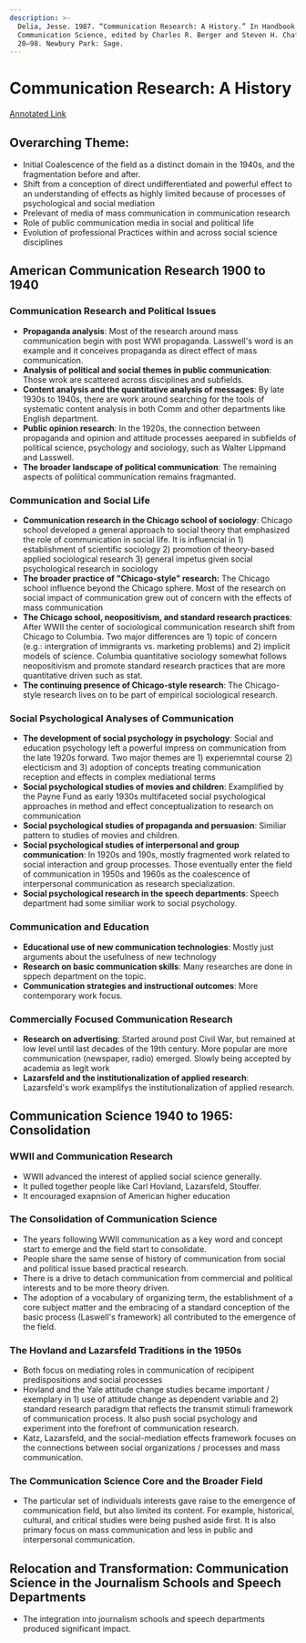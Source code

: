 ```yaml
---
description: >-
  Delia, Jesse. 1987. “Communication Research: A History.” In Handbook of
  Communication Science, edited by Charles R. Berger and Steven H. Chaffee,
  20–98. Newbury Park: Sage.
---
```


# Communication Research: A History

[Annotated Link](https://drive.google.com/file/d/1UxKSHaTRSll\_kU7G2cOHnkzzOOsUAP6G/view?usp=share\_link)

## Overarching Theme:&#x20;

* Initial Coalescence of the field as a distinct domain in the 1940s, and the fragmentation before and after.&#x20;
* Shift from a conception of direct undifferentiated and powerful effect to an understanding of effects as highly limited because of processes of psychological and social mediation&#x20;
* Prelevant of media of mass communication in communication research&#x20;
* Role of public communication media in social and political life&#x20;
* Evolution of professional Practices within and across social science disciplines&#x20;

## American Communication Research 1900 to 1940

### Communication Research and Political Issues&#x20;

* **Propaganda analysis**: Most of the research around mass communication begin with post WWI propaganda. Lasswell's word is an example and it conceives propaganda as direct effect of mass communication.&#x20;
* **Analysis of political and social themes in public communication**: Those wrok are scattered across disciplines and subfields.&#x20;
* **Content analysis and the quantitative analysis of messages**: By late 1930s to 1940s, there are work around searching for the tools of systematic content analysis in both Comm and other departments like English department.&#x20;
* **Public opinion research**: In the 1920s, the connection between propaganda and opinion and attitude processes aeepared in subfields of political science, psychology and sociology, such as Walter Lippmand and Lasswell.&#x20;
* **The broader landscape of political communication**: The remaining aspects of poliitical communication remains fragmanted.&#x20;

### Communication and Social Life

* **Communication research in the Chicago school of sociology**: Chicago school developed a general approach to social theory that emphasized the role of communication in social life. It is influencial in 1) establishment of scientific sociology 2) promotion of theory-based applied sociological research 3) general impetus given social psychological research in sociology&#x20;
* **The broader practice of "Chicago-style" research:** The Chicago school influence beyond the Chicago sphere. Most of the research on social impact of communication grew out of concern with the effects of mass communication&#x20;
* **The Chicago school, neopositivism, and standard research practices**: After WWII the center of sociological communication research shift from Chicago to Columbia. Two major differences are 1) topic of concern (e.g.: intergration of immigrants vs. marketing problems) and 2) implicit models of science. Columbia quantitative sociology somewhat follows neopositivism and promote standard research practices that are more quantitative driven such as stat.
* **The continuing presence of Chicago-style research**: The Chicago-style research lives on to be part of empirical sociological research.&#x20;

### Social Psychological Analyses of Communication&#x20;

* **The development of social psychology in psychology**:  Social and education psychology left a powerful impress on communication from the late 1920s forward. Two major themes are 1) experiemntal course 2) electicism and 3) adoption of concepts treating communication reception and effects in complex mediational terms&#x20;
* **Social psychological studies of movies and children**: Examplified by the Payne Fund as early 1930s multifaceted social psychological approaches in method and effect conceptualization to research on communication&#x20;
* **Social psychological studies of propaganda and persuasion**: Similiar pattern to studies of movies and children.&#x20;
* **Social psychological studies of interpersonal and group communication**: In 1920s and 190s, mostly fragmented work related to social interaction and group processes. Those eventually enter the field of communication in 1950s and 1960s as the coalescence of interpersonal communication as research specialization.&#x20;
* **Social psychological research in the speech departments**: Speech department had some similiar work to social psychology.&#x20;

### Communication and Education&#x20;

* **Educational use of new communication technologies**: Mostly just arguments about the usefulness of new technology&#x20;
* **Research on basic communication skills**: Many researches are done in sppech department on the topic.&#x20;
* **Communication strategies and instructional outcomes**: More contemporary work focus.&#x20;

### Commercially Focused Communication Research&#x20;

* **Research on advertising**: Started around post Civil War, but remained at low level until last decades of the 19th century. More popular are more communication (newspaper, radio) emerged. Slowly being accepted by academia as legit work&#x20;
* **Lazarsfeld and the institutionalization of applied research**: Lazarsfeld's work examplifys the institutionalization of applied research.&#x20;

## Communication Science 1940 to 1965: Consolidation&#x20;

### WWII and Communication Research&#x20;

* WWII advanced the interest of applied social science generally.&#x20;
* It pulled together people like Carl Hovland, Lazarsfeld, Stouffer.&#x20;
* It encouraged exapnsion of American higher education&#x20;

### The Consolidation of Communication Science&#x20;

* The years following WWII communication as a key word and concept start to emerge and the field start to consolidate.&#x20;
* People share the same sense of history of communication from social and political issue based practical research.&#x20;
* There is a drive to detach communication from commercial and political interests and to be more theory driven.&#x20;
* The adoption of a vocabulary of organizing term, the establishment of a core subject matter and the embracing of a standard conception of the basic process (Laswell's framework) all contributed to the emergence of the field.&#x20;

### The Hovland and Lazarsfeld Traditions in the 1950s

* Both focus on mediating roles in communication of recipipent predispositions and social processes&#x20;
* Hovland and the Yale attitude change studies became important / exemplary in 1) use of attitude change as dependent variable and 2) standard research paradigm that reflects the transmit stimuli framework of communication process. It also push social psychology and experiment into the forefront of communication research.&#x20;
* Katz, Lazarsfeld, and the social-mediation effects framework focuses on the connections between social organizations / processes and mass communication.&#x20;

### The Communication Science Core and the Broader Field&#x20;

* The particular set of individuals interests gave raise to the emergence of communication field, but also limited its content. For example, historical, cultural, and critical studies were being pushed aside first. It is also primary focus on mass communication and less in public and interpersonal communication.&#x20;

## Relocation and Transformation: Communication Science in the Journalism Schools and Speech Departments&#x20;

* The integration into journalism schools and speech departments produced significant impact.
